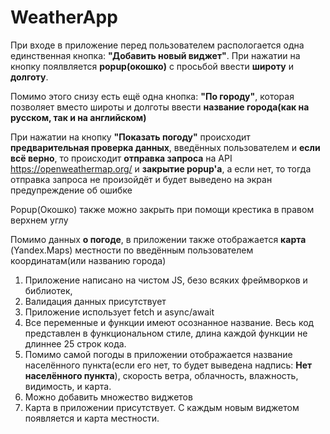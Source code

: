 # WeatherApp

При входе в приложение перед пользователем распологается одна единственная кнопка: **"Добавить новый виджет"**.
При нажатии на кнопку поялвляется **popup(окошко)** с просьбой ввести **широту** и **долготу**.

Помимо этого снизу есть ещё одна кнопка: **"По городу"**, которая позволяет вместо широты и долготы ввести **название города(как на русском, так и на английском)**

При нажатии на кнопку **"Показать погоду"** происходит **предварительная проверка данных**, введённых пользователем
и **если всё верно**, то происходит **отправка запроса** на API https://openweathermap.org/ и **закрытие popup'а**,
а если нет, то тогда отправка запроса не произойдёт и будет выведено на экран предупреждение об ошибке

Popup(Окошко) также можно закрыть при помощи крестика в правом верхнем углу

Помимо данных **о погоде**, в приложении также отображается **карта** (Yandex.Maps) местности по введённым пользователем координатам(или названию города)

1. Приложение написано на чистом JS, безо всяких фреймворков и библиотек,
2. Валидация данных присутствует
3. Приложение использует fetch и async/await
4. Все переменные и функции имеют осознанное название. Весь код представлен в функциональном стиле, длина каждой функции не длиннее 25 строк кода.
5. Помимо самой погоды в приложении отображается название населённого пункта(если его нет, то будет выведена надпись: **Нет населённого пункта**), скорость ветра, облачность, влажность, видимость, и карта.
6. Можно добавить множество виджетов
7. Карта в приложении присутствует. С каждым новым виджетом появляется и карта местности.

